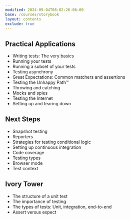 ```yaml
---
modified: 2024-09-04T08:02:26-06:00
base: /courses/storybook
layout: contents
exclude: true
---
```


## Practical Applications

- Writing tests: The very basics
- Running your tests
- Running a subset of your tests
- Testing asynchrony
- Great Expectations: Common matchers and assertions
- Testing the Unhappy Path™
- Throwing and catching
- Mocks and spies
- Testing the Internet
- Setting up and tearing down

## Next Steps

- Snapshot testing
- Reporters
- Strategies for testing conditional logic
- Setting up continuous integration
- Code coverage
- Testing types
- Browser mode
- Test context
## Ivory Tower

- The structure of a unit test
- The importance of testing
- The types of tests: Unit, integration, end-to-end
- Assert versus expect
